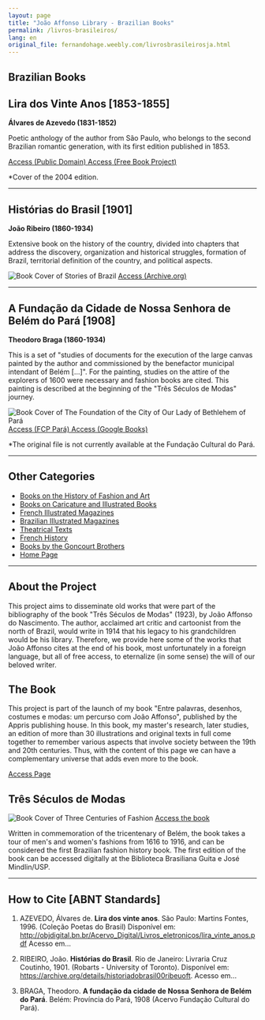 ```yaml
---
layout: page
title: "João Affonso Library - Brazilian Books"
permalink: /livros-brasileiros/
lang: en
original_file: fernandohage.weebly.com/livrosbrasileirosja.html
---
```


## Brazilian Books

## Lira dos Vinte Anos [1853-1855]

**Álvares de Azevedo (1831-1852)**

Poetic anthology of the author from São Paulo, who belongs to the second Brazilian romantic generation, with its first edition published in 1853.

[Access (Public Domain)
](http://objdigital.bn.br/Acervo_Digital/Livros_eletronicos/lira_vinte_anos.pdf)
[Access (Free Book Project)
](https://docplayer.com.br/amp/15655367-Alvares-de-azevedo-lira-dos-vinte-anos-poemas-publicado-originalmente-em-1853-1855-manuel-antonio-alvares-de-azevedo-1831-1852.html)

*Cover of the 2004 edition.

---

## Histórias do Brasil [1901]

**João Ribeiro (1860-1934)**

Extensive book on the history of the country, divided into chapters that address the discovery, organization and historical struggles, formation of Brazil, territorial definition of the country, and political aspects.

![Book Cover of Stories of Brazil
](/assets/images/livrosbrasileirosja-biblioteca-joao-affonso-01.png)
[Access (Archive.org)
](https://archive.org/details/historiadobrasil00ribeuoft/)

---

## A Fundação da Cidade de Nossa Senhora de Belém do Pará [1908]

**Theodoro Braga (1860-1934)**

This is a set of "studies of documents for the execution of the large canvas painted by the author and commissioned by the benefactor municipal intendant of Belém [...]". For the painting, studies on the attire of the explorers of 1600 were necessary and fashion books are cited. This painting is described at the beginning of the "Três Séculos de Modas" journey.

![Book Cover of The Foundation of the City of Our Lady of Bethlehem of Pará
](/assets/images/livrosbrasileirosja-biblioteca-joao-affonso-02.png)
[Access (FCP Pará)
](http://www.fcp.pa.gov.br/obrasraras/publicacao/a-fundacao-da-cidade-de-nossa-senhora-de-belem-do-para/)
[Access (Google Books)
](https://books.google.com.br/books?id=JQsOAQAAMAAJ&dq=inauthor%3A%22Theodoro%20Braga%22&hl=pt-BR&source=gbs_similarbooks)

*The original file is not currently available at the Fundação Cultural do Pará.

---

## Other Categories

- [Books on the History of Fashion and Art
](livrosmoda.html)
- [Books on Caricature and Illustrated Books
](livrosgravura.html)
- [French Illustrated Magazines
](revistasfrancesas.html)
- [Brazilian Illustrated Magazines
](revistasbrasileiras.html)
- [Theatrical Texts
](livrosteatro.html)
- [French History
](livroshistoria.html)
- [Books by the Goncourt Brothers
](livosgouncourt.html)
- [Home Page
](biblioteca-joao-affonso.html)

---

## About the Project

This project aims to disseminate old works that were part of the bibliography of the book "Três Séculos de Modas" (1923), by João Affonso do Nascimento. The author, acclaimed art critic and cartoonist from the north of Brazil, would write in 1914 that his legacy to his grandchildren would be his library. Therefore, we provide here some of the works that João Affonso cites at the end of his book, most unfortunately in a foreign language, but all of free access, to eternalize (in some sense) the will of our beloved writer.

## The Book

This project is part of the launch of my book "Entre palavras, desenhos, costumes e modas: um percurso com João Affonso", published by the Appris publishing house. In this book, my master's research, later studies, an edition of more than 30 illustrations and original texts in full come together to remember various aspects that involve society between the 19th and 20th centuries. Thus, with the content of this page we can have a complementary universe that adds even more to the book.

[Access Page
](meulivro.html)

## Três Séculos de Modas

![Book Cover of Three Centuries of Fashion
](/assets/images/livrosbrasileirosja-biblioteca-joao-affonso-03.jpg)
[Access the book](tresseculosdemodas.html)

Written in commemoration of the tricentenary of Belém, the book takes a tour of men's and women's fashions from 1616 to 1916, and can be considered the first Brazilian fashion history book. The first edition of the book can be accessed digitally at the Biblioteca Brasiliana Guita e José Mindlin/USP.

---

## How to Cite [ABNT Standards]

1. AZEVEDO, Álvares de. **Lira dos vinte anos**. São Paulo: Martins Fontes, 1996. (Coleção Poetas do Brasil) Disponível em: <http://objdigital.bn.br/Acervo_Digital/Livros_eletronicos/lira_vinte_anos.pdf> Acesso em...

2. RIBEIRO, João. **Histórias do Brasil**. Rio de Janeiro: Livraria Cruz Coutinho, 1901. (Robarts - University of Toronto). Disponível em: <https://archive.org/details/historiadobrasil00ribeuoft>. Acesso em...

3. BRAGA, Theodoro. **A fundação da cidade de Nossa Senhora de Belém do Pará**. Belém: Província do Pará, 1908 (Acervo Fundação Cultural do Pará).